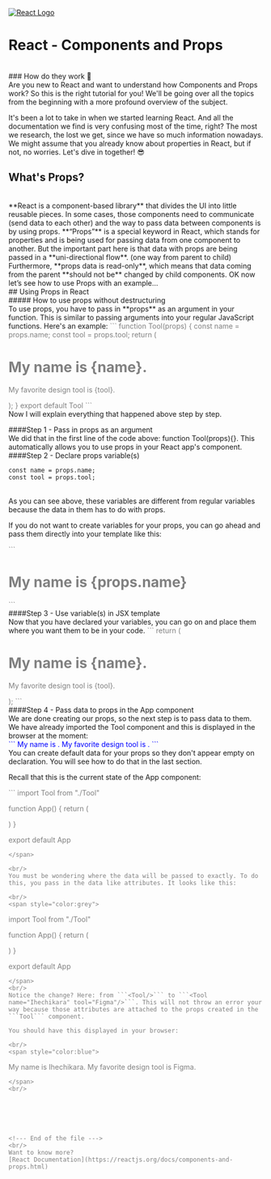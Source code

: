 [![React Logo](https://brandlogos.net/wp-content/uploads/2020/09/react-logo.png)](https://reactjs.org/docs/components-and-props.html)

# React - Components and Props

<br/>
### How do they work 🤔
<br/>
Are you new to React and want to understand how Components and Props work? So this is the right tutorial for you!
We'll be going over all the topics from the beginning with a more profound overview of the subject.

It's been a lot to take in when we started learning React. And all the documentation we find is very confusing most of the time, right?
The most we research, the lost we get, since we have so much information nowadays.
We might assume that you already know about properties in React, but if not, no worries. Let's dive in together! 😎
<br/>

## What's Props?

<br/>
**React is a component-based library** that divides the UI into little reusable pieces. In some cases, those components need to communicate (send data to each other) and the way to pass data between components is by using props.
**“Props”** is a special keyword in React, which stands for properties and is being used for passing data from one component to another.
But the important part here is that data with props are being passed in a **uni-directional flow**. (one way from parent to child)
Furthermore, **props data is read-only**, which means that data coming from the parent **should not be** changed by child components.
OK now let’s see how to use Props with an example…
<br/>
## Using Props in React
<br/>
##### How to use props without destructuring
<br/>
To use props, you have to pass in **props** as an argument in your function. This is similar to passing arguments into your regular JavaScript functions. Here's an example:

<span style="color:grey">
```
 function Tool(props) {
  const name = props.name;
  const tool = props.tool;
    return (
      <div>
        <h1>My name is {name}.</h1>
        <p>My favorite design tool is {tool}.</p>
      </div>
    );
}
export default Tool
```
</span>

<br/>
Now I will explain everything that happened above step by step.

####Step 1 - Pass in props as an argument
<br/>
We did that in the first line of the code above: function Tool(props){}. This automatically allows you to use props in your React app's component.
<br/>
####Step 2 - Declare props variable(s)
<br/>
<span style="color:grey">

```
const name = props.name;
const tool = props.tool;
```

</span>
<br/>
As you can see above, these variables are different from regular variables because the data in them has to do with props.

If you do not want to create variables for your props, you can go ahead and pass them directly into your template like this:

 <span style="color:grey">
 ```
 <h1> My name is {props.name} </h1>
 ```
 </span>
<br/>
####Step 3 - Use variable(s) in JSX template
<br/>
Now that you have declared your variables, you can go on and place them where you want them to be in your code.

<span style="color:grey">
```
return (
      <div>
        <h1>My name is {name}.</h1>
        <p>My favorite design tool is {tool}.</p>
      </div>
    );
```
</span>
<br/>
####Step 4 - Pass data to props in the App component
<br/>
We are done creating our props, so the next step is to pass data to them. We have already imported the Tool component and this is displayed in the browser at the moment:
<br/>

<span style="color:blue">
```
My name is .
My favorite design tool is .
```
</span>
<br/>
You can create default data for your props so they don't appear empty on declaration. You will see how to do that in the last section.

Recall that this is the current state of the App component:
<br/>

<span style="color:grey">
```
import Tool from "./Tool"

function App() {
return (
<div className="App">
<Tool/>
</div>
)
}

export default App

```
</span>

<br/>
You must be wondering where the data will be passed to exactly. To do this, you pass in the data like attributes. It looks like this:

<br/>
<span style="color:grey">
```

import Tool from "./Tool"

function App() {
return (
<div className="App">
<Tool name="Ihechikara" tool="Figma"/>
</div>
)
}

export default App

````
</span>
<br/>
Notice the change? Here: from ```<Tool/>``` to ```<Tool name="Ihechikara" tool="Figma"/>```. This will not throw an error your way because those attributes are attached to the props created in the ```Tool``` component.

You should have this displayed in your browser:

<br/>
<span style="color:blue">
````
My name is Ihechikara.
My favorite design tool is Figma.
```
</span>
<br/>






<!--- End of the file --->
<br/>
Want to know more?
[React Documentation](https://reactjs.org/docs/components-and-props.html)
```
